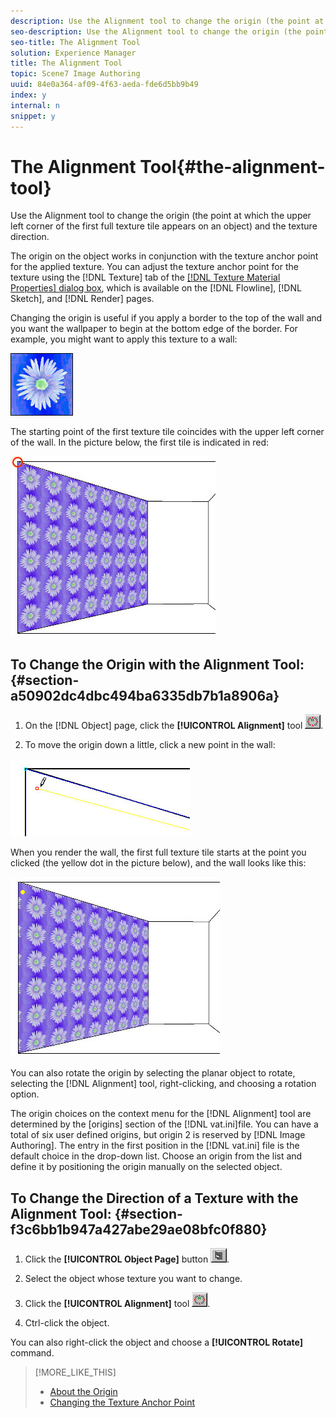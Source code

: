 ```yaml
---
description: Use the Alignment tool to change the origin (the point at which the upper left corner of the first full texture tile appears on an object) and the texture direction.
seo-description: Use the Alignment tool to change the origin (the point at which the upper left corner of the first full texture tile appears on an object) and the texture direction.
seo-title: The Alignment Tool
solution: Experience Manager
title: The Alignment Tool
topic: Scene7 Image Authoring
uuid: 84e0a364-af09-4f63-aeda-fde6d5bb9b49
index: y
internal: n
snippet: y
---
```


# The Alignment Tool{#the-alignment-tool}

Use the Alignment tool to change the origin (the point at which the upper left corner of the first full texture tile appears on an object) and the texture direction.

The origin on the object works in conjunction with the texture anchor point for the applied texture. You can adjust the texture anchor point for the texture using the [!DNL Texture] tab of the [ [!DNL Texture Material Properties] dialog box](../../c-vat-rend-pg/c-vat-work-text/c-vat-text-mat-prop/c-vat-text-mat-prop.md#concept-56e919cfd48748169dc2f011aa95c5fd), which is available on the [!DNL Flowline], [!DNL Sketch], and [!DNL Render] pages.

Changing the origin is useful if you apply a border to the top of the wall and you want the wallpaper to begin at the bottom edge of the border. For example, you might want to apply this texture to a wall:

![](assets/flower.png)

The starting point of the first texture tile coincides with the upper left corner of the wall. In the picture below, the first tile is indicated in red:

![](assets/wall_flower.png)

## To Change the Origin with the Alignment Tool: {#section-a50902dc4dbc494ba6335db7b1a8906a}

1. On the [!DNL Object] page, click the **[!UICONTROL Alignment]** tool ![](assets/alignment.png). 

1. To move the origin down a little, click a new point in the wall:

![](assets/align_wall.png)

When you render the wall, the first full texture tile starts at the point you clicked (the yellow dot in the picture below), and the wall looks like this:

![](assets/wall_flower_2.png)

You can also rotate the origin by selecting the planar object to rotate, selecting the [!DNL Alignment] tool, right-clicking, and choosing a rotation option.

The origin choices on the context menu for the [!DNL Alignment] tool are determined by the [origins] section of the [!DNL vat.ini]file. You can have a total of six user defined origins, but origin 2 is reserved by [!DNL Image Authoring]. The entry in the first position in the [!DNL vat.ini] file is the default choice in the drop-down list. Choose an origin from the list and define it by positioning the origin manually on the selected object.

## To Change the Direction of a Texture with the Alignment Tool: {#section-f3c6bb1b947a427abe29ae08bfc0f880}

1. Click the **[!UICONTROL Object Page]** button ![](assets/object_page.png). 

1. Select the object whose texture you want to change. 
1. Click the **[!UICONTROL Alignment]** tool ![](assets/alignment.png). 

1. Ctrl-click the object.

You can also right-click the object and choose a **[!UICONTROL Rotate]** command.  
>[!MORE_LIKE_THIS]
>
>* [About the Origin](../../c-vat-rend-pg/c-vat-work-text/c-vat-abt-origin.md#concept-643d030b62fd42a5bf3ce4e4ab9a3a47)
>* [Changing the Texture Anchor Point](../../c-vat-rend-pg/c-vat-work-text/t-vat-text-anchor-pt.md#task-b74408a9bc9641a090d89e8966e4587b)
